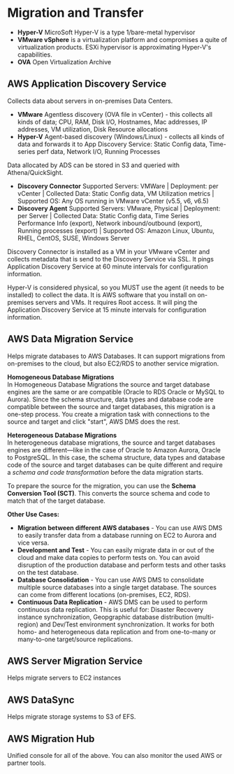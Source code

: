 # Migration and Transfer
- **Hyper-V** MicroSoft Hyper-V is a type 1/bare-metal hypervisor 
- **VMware vSphere** is a virtualization platform and compromises a quite of virtualization products. ESXi hypervisor is approximating Hyper-V's capabilities. 
- **OVA** Open Virtualization Archive
  

## AWS Application Discovery Service
Collects data about servers in on-premises Data Centers.
- **VMware** Agentless discovery (OVA file in vCenter) - this collects all kinds of data; CPU, RAM, Disk I/O, Hostnames, Mac addresses, IP addresses, VM utilization, Disk Resource allocations
- **Hyper-V** Agent-based discovery (Windows/Linux) - collects all kinds of data and forwards it to App Discovery Service: Static Config data, Time-series perf data, Network I/O, Running Processes
  
Data allocated by ADS can be stored in S3 and queried with Athena/QuickSight.

- **Discovery Connector** Supported Servers: VMWare | Deployment: per vCenter | Collected Data: Static Config data, VM Utilization metrics | Supported OS: Any OS running in VMware vCenter (v5.5, v6, v6.5)
- **Discovery Agent** Supported Servers: VMware, Physical | Deployment: per Server | Collected Data: Static Config data, Time Series Performance Info (export), Network inbound/outbound (export), Running processes (export) | Supported OS: Amazon Linux, Ubuntu, RHEL, CentOS, SUSE, Windows Server
  
Discovery Connector is installed as a VM in your VMware vCenter and collects metadata that is send to the Discovery Service via SSL. It pings Application Discovery Service at 60 minute intervals for configuration information.
  
Hyper-V is considered physical, so you MUST use the agent (it needs to be installed) to collect the data. It is AWS software that you install on on-premises servers and VMs. It requires Root access. It will ping the Application Discovery Service at 15 minute intervals for configuration information.  

## AWS Data Migration Service
Helps migrate databases to AWS Databases. It can support migrations from on-premises to the cloud, but also EC2/RDS to another service migration.  
  
**Homogeneous Database Migrations**  
In Homogeneous Database Migrations the source and target database engines are the same or are compatible (Oracle to RDS Oracle or MySQL to Aurora). Since the schema structure, data types and database code are compatible between the source and target databases, this migration is a one-step process. You create a migration task with connections to the source and target and click "start", AWS DMS does the rest.  
  
**Heterogeneous Database Migrations**  
In heterogeneous database migrations, the source and target databases engines are different—like in the case of Oracle to Amazon Aurora, Oracle to PostgreSQL. In this case, the schema structure, data types and database code of the source and target databases can be quite different and require a *schema and code transformation* before the data migration starts.  
  
To prepare the source for the migration, you can use the **Schema Conversion Tool (SCT)**. This converts the source schema and code to match that of the target database. 
  
**Other Use Cases:**  
- **Migration between different AWS databases** - You can use AWS DMS to easily transfer data from a database running on EC2 to Aurora and vice versa.
- **Development and Test** - You can easily migrate data in or out of the cloud and make data copies to perform tests on. You can avoid disruption of the production database and perform tests and other tasks on the test database.
- **Database Consolidation** - You can use AWS DMS to consolidate multiple source databases into a single target database. The sources can come from different locations (on-premises, EC2, RDS).
- **Continuous Data Replication** - AWS DMS can be used to perform continuous data replication. This is useful for: Disaster Recovery instance synchronization, Geopgraphic database distribution (multi-region) and Dev/Test environment synchronization. It works for both homo- and heterogeneous data replication and from one-to-many or many-to-one target/source replications.


## AWS Server Migration Service
Helps migrate servers to EC2 instances

## AWS DataSync
Helps migrate storage systems to S3 of EFS.

## AWS Migration Hub
Unified console for all of the above. You can also monitor the used AWS or partner tools.